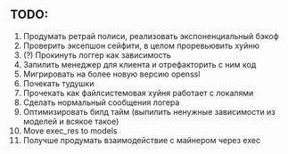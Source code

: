 ## TODO:
1. Продумать ретрай полиси, реализовать экспоненциальный бэкоф
1. Проверить эксепшон сейфити, в целом проревьювить хуйню
1. (?) Прокинуть логгер как зависимость
1. Запилить менеджер для клиента и отрефакторить с ним код
1. Мигрировать на более новую версию openssl
1. Почекать тудушки
1. Прочекать как файлсистемовая хуйня работает с локалями
1. Сделать нормальный сообщения логера
1. Оптимизировать билд тайм (выпилить ненужные зависимости из моделей и всякое такое)
1. Move exec_res to models
1. Получше продумать взаимодействие с майнером через exec